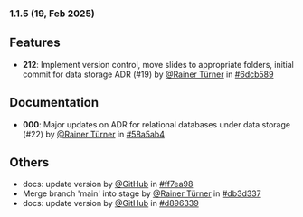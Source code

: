 ### 1.1.5 (19, Feb 2025)
## Features
- **212**: Implement version control, move slides to appropriate folders, initial commit for data storage ADR (#19) by [<u>@Rainer Türner</u>](https://www.github.com/RainerTürner) in [#6dcb589](https://github.com/buerokratt/Buerokratt-onboarding/commit/6dcb589)
## Documentation
- **000**: Major updates on ADR for relational databases under data storage (#22) by [<u>@Rainer Türner</u>](https://www.github.com/RainerTürner) in [#58a5ab4](https://github.com/buerokratt/Buerokratt-onboarding/commit/58a5ab4)
## Others
- docs: update version by [<u>@GitHub</u>](https://www.github.com/GitHub) in [#ff7ea98](https://github.com/buerokratt/Buerokratt-onboarding/commit/ff7ea98)
- Merge branch 'main' into stage by [<u>@Rainer Türner</u>](https://www.github.com/RainerTürner) in [#db3d337](https://github.com/buerokratt/Buerokratt-onboarding/commit/db3d337)
- docs: update version by [<u>@GitHub</u>](https://www.github.com/GitHub) in [#d896339](https://github.com/buerokratt/Buerokratt-onboarding/commit/d896339)
